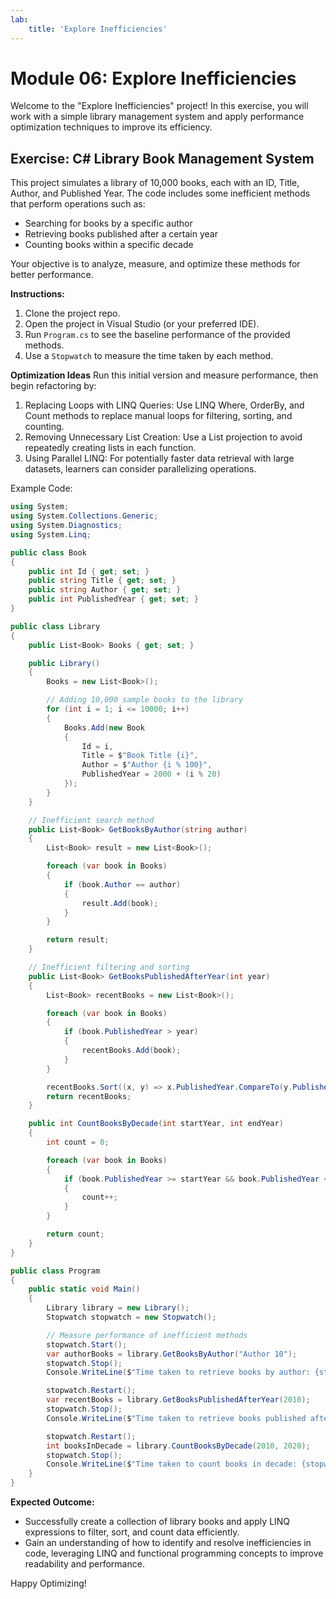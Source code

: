 ```yaml
---
lab:
    title: 'Explore Inefficiencies'
---
```

# Module 06: Explore Inefficiencies
Welcome to the "Explore Inefficiencies" project! In this exercise, you will work with a simple library management system and apply performance optimization techniques to improve its efficiency.

## Exercise: C# Library Book Management System
This project simulates a library of 10,000 books, each with an ID, Title, Author, and Published Year. The code includes some inefficient methods that perform operations such as:
- Searching for books by a specific author
- Retrieving books published after a certain year
- Counting books within a specific decade

Your objective is to analyze, measure, and optimize these methods for better performance.

**Instructions:**
1. Clone the project repo.
2. Open the project in Visual Studio (or your preferred IDE).
3. Run `Program.cs` to see the baseline performance of the provided methods.
4. Use a `Stopwatch` to measure the time taken by each method.

**Optimization Ideas**
Run this initial version and measure performance, then begin refactoring by:
1. Replacing Loops with LINQ Queries: Use LINQ Where, OrderBy, and Count methods to replace manual loops for filtering, sorting, and counting.
2. Removing Unnecessary List Creation: Use a List projection to avoid repeatedly creating lists in each function.
3. Using Parallel LINQ: For potentially faster data retrieval with large datasets, learners can consider parallelizing operations.

Example Code:
```csharp
using System;
using System.Collections.Generic;
using System.Diagnostics;
using System.Linq;

public class Book
{
    public int Id { get; set; }
    public string Title { get; set; }
    public string Author { get; set; }
    public int PublishedYear { get; set; }
}

public class Library
{
    public List<Book> Books { get; set; }

    public Library()
    {
        Books = new List<Book>();

        // Adding 10,000 sample books to the library
        for (int i = 1; i <= 10000; i++)
        {
            Books.Add(new Book
            {
                Id = i,
                Title = $"Book Title {i}",
                Author = $"Author {i % 100}",
                PublishedYear = 2000 + (i % 20)
            });
        }
    }

    // Inefficient search method
    public List<Book> GetBooksByAuthor(string author)
    {
        List<Book> result = new List<Book>();

        foreach (var book in Books)
        {
            if (book.Author == author)
            {
                result.Add(book);
            }
        }

        return result;
    }

    // Inefficient filtering and sorting
    public List<Book> GetBooksPublishedAfterYear(int year)
    {
        List<Book> recentBooks = new List<Book>();

        foreach (var book in Books)
        {
            if (book.PublishedYear > year)
            {
                recentBooks.Add(book);
            }
        }

        recentBooks.Sort((x, y) => x.PublishedYear.CompareTo(y.PublishedYear));
        return recentBooks;
    }

    public int CountBooksByDecade(int startYear, int endYear)
    {
        int count = 0;

        foreach (var book in Books)
        {
            if (book.PublishedYear >= startYear && book.PublishedYear <= endYear)
            {
                count++;
            }
        }

        return count;
    }
}

public class Program
{
    public static void Main()
    {
        Library library = new Library();
        Stopwatch stopwatch = new Stopwatch();

        // Measure performance of inefficient methods
        stopwatch.Start();
        var authorBooks = library.GetBooksByAuthor("Author 10");
        stopwatch.Stop();
        Console.WriteLine($"Time taken to retrieve books by author: {stopwatch.ElapsedMilliseconds}ms");

        stopwatch.Restart();
        var recentBooks = library.GetBooksPublishedAfterYear(2010);
        stopwatch.Stop();
        Console.WriteLine($"Time taken to retrieve books published after 2010: {stopwatch.ElapsedMilliseconds}ms");

        stopwatch.Restart();
        int booksInDecade = library.CountBooksByDecade(2010, 2020);
        stopwatch.Stop();
        Console.WriteLine($"Time taken to count books in decade: {stopwatch.ElapsedMilliseconds}ms");
    }
}
```

**Expected Outcome:**
- Successfully create a collection of library books and apply LINQ expressions to filter, sort, and count data efficiently.
- Gain an understanding of how to identify and resolve inefficiencies in code, leveraging LINQ and functional programming concepts to improve readability and performance.

Happy Optimizing!
